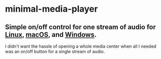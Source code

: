 # minimal-media-player

## Simple on/off control for one stream of audio for [Linux](Linux), [macOS](macOS), and [Windows](Windows).

I didn't want the hassle of opening a whole media center when all I needed was an on/off button for a single stream of audio.
